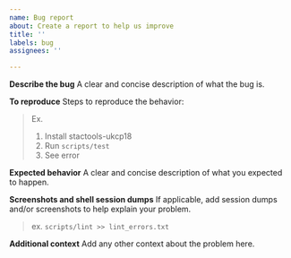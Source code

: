 ```yaml
---
name: Bug report
about: Create a report to help us improve
title: ''
labels: bug
assignees: ''

---
```


**Describe the bug**
A clear and concise description of what the bug is.

**To reproduce**
Steps to reproduce the behavior:

> Ex.
>
> 1. Install stactools-ukcp18
> 2. Run `scripts/test`
> 3. See error

**Expected behavior**
A clear and concise description of what you expected to happen.

**Screenshots and shell session dumps**
If applicable, add session dumps and/or screenshots to help explain your problem.

> ex. `scripts/lint >> lint_errors.txt`

**Additional context**
Add any other context about the problem here.
